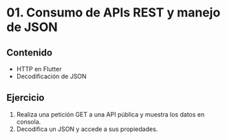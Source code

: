 # 01. Consumo de APIs REST y manejo de JSON

## Contenido
- HTTP en Flutter
- Decodificación de JSON

## Ejercicio
1. Realiza una petición GET a una API pública y muestra los datos en consola.
2. Decodifica un JSON y accede a sus propiedades.

